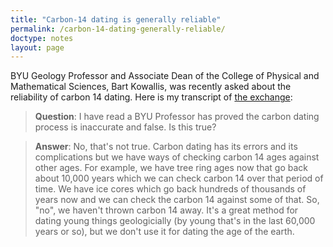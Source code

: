 ```yaml
---
title: "Carbon-14 dating is generally reliable"
permalink: /carbon-14-dating-generally-reliable/
doctype: notes
layout: page
---
```


BYU Geology Professor and Associate Dean of the College of Physical and Mathematical Sciences, Bart Kowallis, was recently asked about the reliability of carbon 14 dating.  Here is my transcript of [the exchange](https://www.youtube.com/watch?v=gpx9nWuRZe4&t=24m10s):

> **Question**: I have read a BYU Professor has proved the carbon dating process is inaccurate and false.  Is this true?

> **Answer**: No, that's not true.  Carbon dating has its errors and its complications but we have ways of checking carbon 14 ages against other ages.  For example, we have tree ring ages now that go back about 10,000 years which we can check carbon 14 over that period of time.  We have ice cores which go back hundreds of thousands of years now and we can check the carbon 14 against some of that.  So, "no", we haven't thrown carbon 14 away.  It's a great method for dating young things geologicially (by young that's in the last 60,000 years or so), but we don't use it for dating the age of the earth.
